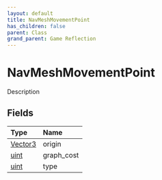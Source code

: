 ```yaml
---
layout: default
title: NavMeshMovementPoint
has_children: false
parent: Class
grand_parent: Game Reflection
---
```

# NavMeshMovementPoint
Description 

## Fields

| Type | Name |
|:-------------|:--------------|
| [Vector3](/docs/game-reflection/classes/vector3) | origin |
| [uint](/docs/game-reflection/components/uint) | graph_cost |
| [uint](/docs/game-reflection/components/uint) | type |

